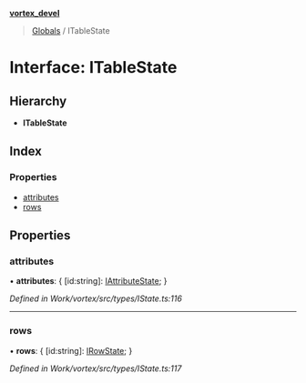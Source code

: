 **[vortex_devel](../README.md)**

> [Globals](../globals.md) / ITableState

# Interface: ITableState

## Hierarchy

* **ITableState**

## Index

### Properties

* [attributes](itablestate.md#attributes)
* [rows](itablestate.md#rows)

## Properties

### attributes

•  **attributes**: { [id:string]: [IAttributeState](iattributestate.md);  }

*Defined in Work/vortex/src/types/IState.ts:116*

___

### rows

•  **rows**: { [id:string]: [IRowState](irowstate.md);  }

*Defined in Work/vortex/src/types/IState.ts:117*
